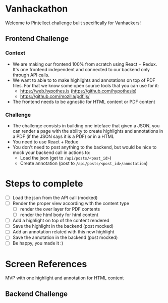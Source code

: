 # Vanhackathon
Welcome to Pintellect challenge bulit specifically for Vanhackers!

## Frontend Challenge

### Context
- We are making our frontend 100% from scratch using React + Redux. It's one frontend independent and connected to our backend only through API calls. 
- We want to able to to make highlights and annotations on top of PDF files. For that we know some open source tools that you can use for it:
  - https://web.hypothes.is (https://github.com/hypothesis)
  - https://github.com/mozilla/pdf.js/
- The frontend needs to be agnostic for HTML content or PDF content

### Challenge
- The challenge consists in building one inteface that given a JSON, you can render a page with the ability to create highlights and annotations in a PDF (if the JSON says it is a PDF) or in a HTML
- You need to use React + Redux
- You don't need to post anything to the backend, but would be nice to mock your backend call in actions to:
  - Load the json (get to `/api/posts/<post_id>`)
  - Create annotation (post to `/api/posts/<post_id>/annotation`)

# Steps to complete
- [ ] Load the json from the API call (mocked)
- [ ] Render the proper view according with the content type
  - [ ] render the over layer for PDF contents
  - [ ] render the html body for html content
- [ ] Add a highlight on top of the content rendered
- [ ] Save the highlight in the backend (post mocked)
- [ ] Add an annotation related with this new highlight
- [ ] Save the annotation in the backend (post mocked)
- [ ] Be happy, you made it :)

# Screen References

MVP with one highlight and annotation for HTML content

## Backend Challenge
